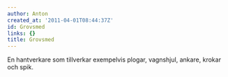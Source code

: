 ```yaml
---
author: Anton
created_at: '2011-04-01T08:44:37Z'
id: Grovsmed
links: {}
title: Grovsmed
---
```


En hantverkare som tillverkar exempelvis plogar, vagnshjul, ankare, krokar och spik.
